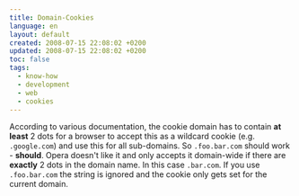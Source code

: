 ```yaml
---
title: Domain-Cookies
language: en
layout: default
created: 2008-07-15 22:08:02 +0200
updated: 2008-07-15 22:08:02 +0200
toc: false
tags:
  - know-how
  - development
  - web
  - cookies
---
```

According to various documentation, the cookie domain has to contain **at least** 2 dots for a browser to accept this
as a wildcard cookie (e.g. `.google.com`) and use this for all sub-domains. So `.foo.bar.com` should work - **should**.
Opera doesn't like it and only accepts it domain-wide if there are **exactly** 2 dots in the domain name. In this case
`.bar.com`. If you use `.foo.bar.com` the string is ignored and the cookie only gets set for the current domain.
